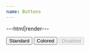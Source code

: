 ```yaml
---
name: Buttons
---
```


---html|render---

<button>Standard</button>
<button class="button-colored">Colored</button>
<button disabled>Disabled</button>